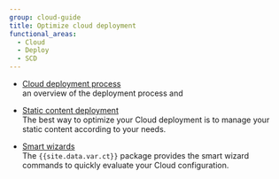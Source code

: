 ```yaml
---
group: cloud-guide
title: Optimize cloud deployment
functional_areas:
  - Cloud
  - Deploy
  - SCD
---
```




-  [Cloud deployment process]({{page.baseurl}}/cloud/deploy/cloud-deployment-process.html)  
    an overview of the deployment process and 

-  [Static content deployment]({{page.baseurl}}/cloud/deploy/static-content-deployment.html)  
    The best way to optimize your Cloud deployment is to manage your static content according to your needs.

-  [Smart wizards]({{page.baseurl}}/cloud/deploy/smart-wizards.html)  
    The `{{site.data.var.ct}}` package provides the smart wizard commands to quickly evaluate your Cloud configuration.


